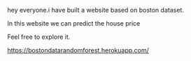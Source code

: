 hey everyone.i have built a website based on boston dataset.

In this website we can predict the house price

Feel free to explore it.

https://bostondatarandomforest.herokuapp.com/
